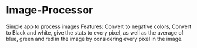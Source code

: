 # Image-Processor
Simple app to process images
Features:
  Convert to negative colors,
  Convert to Black and white,
  give the stats to every pixel, as well as the average of blue, green and red in the image by considering every pixel in the image.
